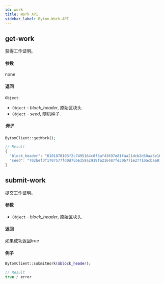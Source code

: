 ```yaml
---
id: work
title: Work API
sidebar_label: Bytom.Work.API
---
```


## get-work

获得工作证明。

#### 参数

none

#### 返回

`Object`:

- `Object` - *block_header*, 原始区块头.
- `Object` - *seed*, 随机种子.


##### 例子
```php
BytomClient::getWork();
```
```js
// Result
{
  "block_header": "0101870103f2c7495164c8f3af43697e81faa21dcb2d60aa5e10ce4f233491e62420742fbeadfcd50540bef2670a5fade2e58ad4955e2375a04ad1e4cb9c104faddab43f4a79e35be253c9c377e5192668bc0a367e4a4764f11e7c725ecced1d7b6a492974fab1b6d5bc00ffffff838080808020",
  "seed": "702bef3f1707577fd0d75b6359a2919fa216487fe306771e27710acbaa9164ce"
}
```


## submit-work

提交工作证明。

#### 参数

- `Object` - *block_header*, 原始区块头.

#### 返回

如果成功返回true

#### 例子
```php
BytomClient::submitWork($block_header);
```
```js
// Result
true / error
```